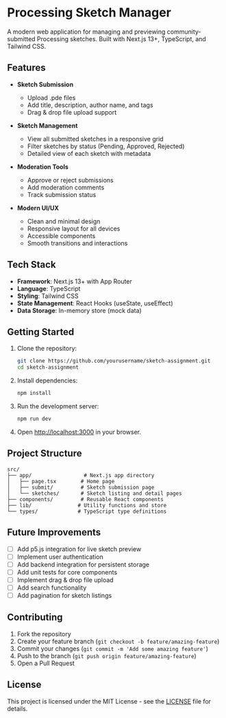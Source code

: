 # Processing Sketch Manager

A modern web application for managing and previewing community-submitted Processing sketches. Built with Next.js 13+, TypeScript, and Tailwind CSS.

## Features

- **Sketch Submission**
  - Upload .pde files
  - Add title, description, author name, and tags
  - Drag & drop file upload support

- **Sketch Management**
  - View all submitted sketches in a responsive grid
  - Filter sketches by status (Pending, Approved, Rejected)
  - Detailed view of each sketch with metadata

- **Moderation Tools**
  - Approve or reject submissions
  - Add moderation comments
  - Track submission status

- **Modern UI/UX**
  - Clean and minimal design
  - Responsive layout for all devices
  - Accessible components
  - Smooth transitions and interactions

## Tech Stack

- **Framework**: Next.js 13+ with App Router
- **Language**: TypeScript
- **Styling**: Tailwind CSS
- **State Management**: React Hooks (useState, useEffect)
- **Data Storage**: In-memory store (mock data)

## Getting Started

1. Clone the repository:
   ```bash
   git clone https://github.com/yourusername/sketch-assignment.git
   cd sketch-assignment
   ```

2. Install dependencies:
   ```bash
   npm install
   ```

3. Run the development server:
   ```bash
   npm run dev
   ```

4. Open [http://localhost:3000](http://localhost:3000) in your browser.

## Project Structure

```
src/
├── app/                 # Next.js app directory
│   ├── page.tsx        # Home page
│   ├── submit/         # Sketch submission page
│   └── sketches/       # Sketch listing and detail pages
├── components/         # Reusable React components
├── lib/               # Utility functions and store
└── types/             # TypeScript type definitions
```

## Future Improvements

- [ ] Add p5.js integration for live sketch preview
- [ ] Implement user authentication
- [ ] Add backend integration for persistent storage
- [ ] Add unit tests for core components
- [ ] Implement drag & drop file upload
- [ ] Add search functionality
- [ ] Add pagination for sketch listings

## Contributing

1. Fork the repository
2. Create your feature branch (`git checkout -b feature/amazing-feature`)
3. Commit your changes (`git commit -m 'Add some amazing feature'`)
4. Push to the branch (`git push origin feature/amazing-feature`)
5. Open a Pull Request

## License

This project is licensed under the MIT License - see the [LICENSE](LICENSE) file for details.
